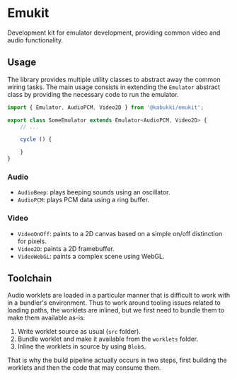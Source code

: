 # Emukit

Development kit for emulator development, providing common video and audio functionality.

## Usage

The library provides multiple utility classes to abstract away the common wiring tasks. The main usage consists in extending the `Emulator` abstract class by providing the necessary code to run the emulator.

```js
import { Emulator, AudioPCM, Video2D } from '@kabukki/emukit';

export class SomeEmulator extends Emulator<AudioPCM, Video2D> {
    // ...

    cycle () {

    }
}
```

### Audio

- `AudioBeep`: plays beeping sounds using an oscillator.
- `AudioPCM`: plays PCM data using a ring buffer.

### Video

- `VideoOnOff`: paints to a 2D canvas based on a simple on/off distinction for pixels.
- `Video2D`: paints a 2D framebuffer.
- `VideoWebGL`: paints a complex scene using WebGL.

## Toolchain

Audio worklets are loaded in a particular manner that is difficult to work with in a bundler's environment. Thus to work around tooling issues related to loading paths, the worklets are inlined, but we first need to bundle them to make them available as-is:

1. Write worklet source as usual (`src` folder).
2. Bundle worklet and make it available from the `worklets` folder.
3. Inline the worklets in source by using `Blob`s.

That is why the build pipeline actually occurs in two steps, first building the worklets and then the code that may consume them.
